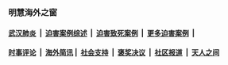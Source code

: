
### 明慧海外之窗

####  [武汉肺炎](indexes/365.md?t=03121400) &nbsp;|&nbsp;  [迫害案例综述](indexes/328.md?t=03121400) &nbsp;|&nbsp; [迫害致死案例](indexes/277.md?t=03121400)  &nbsp;|&nbsp; [更多迫害案例](indexes/81.md?t=03121400)  &nbsp;|&nbsp; 
####  [时事评论](indexes/19.md?t=03121400) &nbsp;|&nbsp; [海外简讯](indexes/245.md?t=03121400)&nbsp;|&nbsp;  [社会支持](indexes/140.md?t=03121400) &nbsp;|&nbsp; [褒奖决议](indexes/282.md?t=03121400) &nbsp;|&nbsp; [社区报道](indexes/91.md?t=03121400)  &nbsp;|&nbsp; [天人之间](indexes/78.md?t=03121400) 

